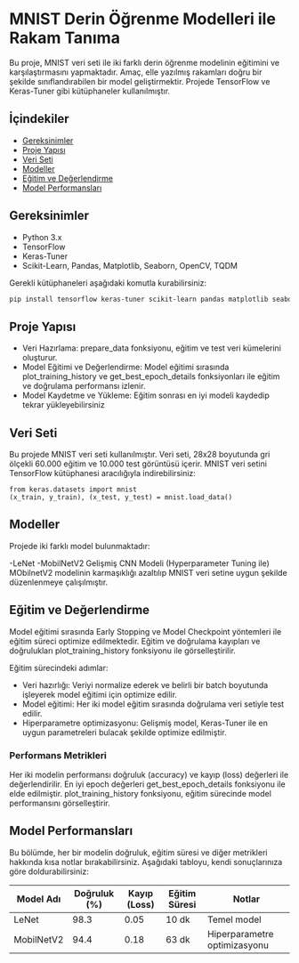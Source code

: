 # MNIST Derin Öğrenme Modelleri ile Rakam Tanıma

Bu proje, MNIST veri seti ile iki farklı derin öğrenme modelinin eğitimini ve karşılaştırmasını yapmaktadır. Amaç, elle yazılmış rakamları doğru bir şekilde sınıflandırabilen bir model geliştirmektir. Projede TensorFlow ve Keras-Tuner gibi kütüphaneler kullanılmıştır.

## İçindekiler
- [Gereksinimler](#gereksinimler)
- [Proje Yapısı](#proje-yapısı)  
- [Veri Seti](#veri-seti)  
- [Modeller](#modeller)  
- [Eğitim ve Değerlendirme](#eğitim-ve-değerlendirme)
- [Model Performansları](#model-performansları)


## Gereksinimler
- Python 3.x
- TensorFlow
- Keras-Tuner
- Scikit-Learn, Pandas, Matplotlib, Seaborn, OpenCV, TQDM

Gerekli kütüphaneleri aşağıdaki komutla kurabilirsiniz:
```bash
pip install tensorflow keras-tuner scikit-learn pandas matplotlib seaborn opencv-python tqdm
```


## Proje Yapısı  
- Veri Hazırlama: prepare_data fonksiyonu, eğitim ve test veri kümelerini oluşturur.
- Model Eğitimi ve Değerlendirme: Model eğitimi sırasında plot_training_history ve get_best_epoch_details fonksiyonları ile eğitim ve doğrulama performansı izlenir.
- Model Kaydetme ve Yükleme: Eğitim sonrası en iyi modeli kaydedip tekrar yükleyebilirsiniz
  
## Veri Seti  
Bu projede MNIST veri seti kullanılmıştır. Veri seti, 28x28 boyutunda gri ölçekli 60.000 eğitim ve 10.000 test görüntüsü içerir. MNIST veri setini TensorFlow kütüphanesi aracılığıyla indirebilirsiniz:
```
from keras.datasets import mnist
(x_train, y_train), (x_test, y_test) = mnist.load_data()
```
## Modeller  
Projede iki farklı model bulunmaktadır:

-LeNet 
-MobilNetV2 Gelişmiş CNN Modeli (Hyperparameter Tuning ile)
  MObilnetV2 modelinin karmaşıklığı azaltılıp MNIST veri setine uygun şekilde düzenlenmeye çalışılmıştır.

## Eğitim ve Değerlendirme  
Model eğitimi sırasında Early Stopping ve Model Checkpoint yöntemleri ile eğitim süreci optimize edilmektedir. Eğitim ve doğrulama kayıpları ve doğrulukları plot_training_history fonksiyonu ile görselleştirilir.

Eğitim sürecindeki adımlar:

- Veri hazırlığı: Veriyi normalize ederek ve belirli bir batch boyutunda işleyerek model eğitimi için optimize edilir.
- Model eğitimi: Her iki model eğitim sırasında doğrulama veri setiyle test edilir.
- Hiperparametre optimizasyonu: Gelişmiş model, Keras-Tuner ile en uygun parametreleri bulacak şekilde optimize edilmiştir.
  
### Performans Metrikleri
 Her iki modelin performansı doğruluk (accuracy) ve kayıp (loss) değerleri ile değerlendirilir. En iyi epoch değerleri get_best_epoch_details fonksiyonu ile elde edilmiştir. plot_training_history fonksiyonu, eğitim sürecinde model performansını görselleştirir.
 
## Model Performansları
Bu bölümde, her bir modelin doğruluk, eğitim süresi ve diğer metrikleri hakkında kısa notlar bırakabilirsiniz. Aşağıdaki tabloyu, kendi sonuçlarınıza göre doldurabilirsiniz:

| Model Adı              | Doğruluk (%) | Kayıp (Loss) | Eğitim Süresi | Notlar                         |
|------------------------|--------------|--------------|---------------|--------------------------------|
| LeNet                  | 98.3         | 0.05         | 10 dk         | Temel model                    |
| MobilNetV2             | 94.4         | 0.18         | 63 dk         | Hiperparametre optimizasyonu   |


